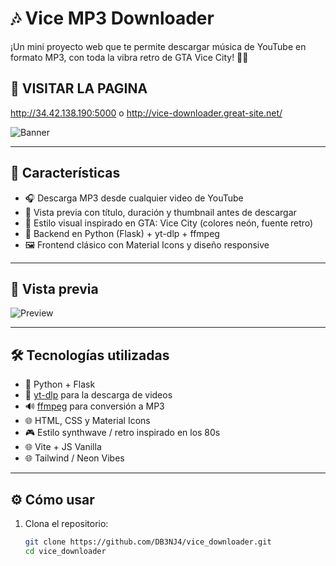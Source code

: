 # 🎶 Vice MP3 Downloader

¡Un mini proyecto web que te permite descargar música de YouTube en formato MP3, con toda la vibra retro de GTA Vice City! 🌴💾

## 📸 VISITAR LA PAGINA
http://34.42.138.190:5000 o http://vice-downloader.great-site.net/

![Banner](https://i.imgur.com/uLPacwL.png)

---

## 🚀 Características

- 🎧 Descarga MP3 desde cualquier video de YouTube
- 🎥 Vista previa con título, duración y thumbnail antes de descargar
- 🎨 Estilo visual inspirado en GTA: Vice City (colores neón, fuente retro)
- 🧠 Backend en Python (Flask) + yt-dlp + ffmpeg
- 🖼️ Frontend clásico con Material Icons y diseño responsive

---

## 📸 Vista previa



![Preview](https://i.imgur.com/r2l0nGp.png)

---

## 🛠️ Tecnologías utilizadas

- 🐍 Python + Flask
- 🧰 [yt-dlp](https://github.com/yt-dlp/yt-dlp) para la descarga de videos
- 🔊 [ffmpeg](https://ffmpeg.org/) para conversión a MP3
- 🌐 HTML, CSS y Material Icons
- 🎮 Estilo synthwave / retro inspirado en los 80s
- 🌐 Vite + JS Vanilla
- 🌐 Tailwind / Neon Vibes

---

## ⚙️ Cómo usar

1. Clona el repositorio:
   ```bash
   git clone https://github.com/DB3NJ4/vice_downloader.git
   cd vice_downloader
